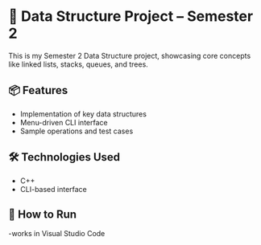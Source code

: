 # 🧠 Data Structure Project – Semester 2

This is my Semester 2 Data Structure project, showcasing core concepts like linked lists, stacks, queues, and trees.

## 📦 Features
- Implementation of key data structures
- Menu-driven CLI interface
- Sample operations and test cases

## 🛠️ Technologies Used
- C++ 
- CLI-based interface

## 🧪 How to Run
-works in Visual Studio Code
